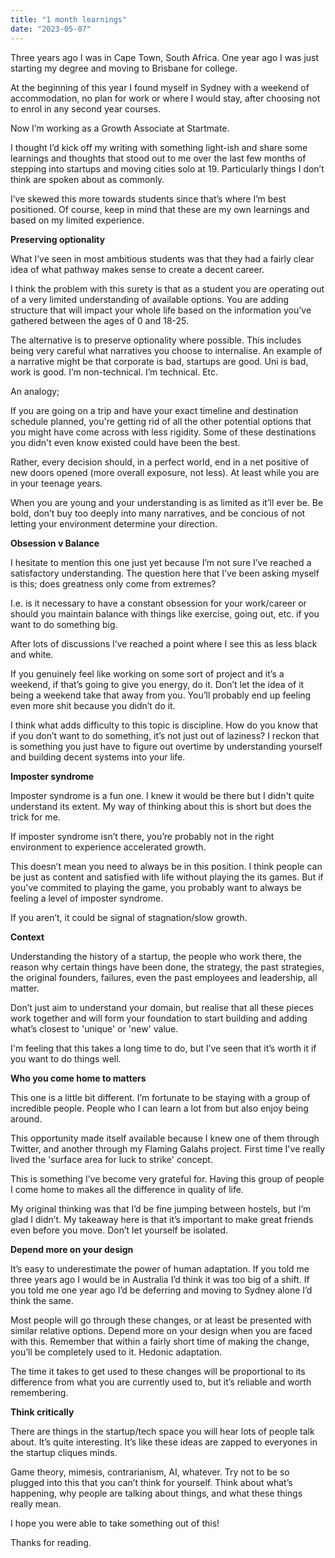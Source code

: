 ```yaml
---
title: "1 month learnings"
date: "2023-05-07"
---
```


Three years ago I was in Cape Town, South Africa. One year ago I was just starting my degree and moving to Brisbane for college.

At the beginning of this year I found myself in Sydney with a weekend of accommodation, no plan for work or where I would stay, after choosing not to enrol in any second year courses.

Now I’m working as a Growth Associate at Startmate.

I thought I’d kick off my writing with something light-ish and share some learnings and thoughts that stood out to me over the last few months of stepping into startups and moving cities solo at 19. Particularly things I don’t think are spoken about as commonly.

I’ve skewed this more towards students since that’s where I’m best positioned. Of course, keep in mind that these are my own learnings and based on my limited experience.

**Preserving optionality**

What I’ve seen in most ambitious students was that they had a fairly clear idea of what pathway makes sense to create a decent career.

I think the problem with this surety is that as a student you are operating out of a very limited understanding of available options. You are adding structure that will impact your whole life based on the information you’ve gathered between the ages of 0 and 18-25.

The alternative is to preserve optionality where possible. This includes being very careful what narratives you choose to internalise. An example of a narrative might be that corporate is bad, startups are good. Uni is bad, work is good. I’m non-technical. I’m technical. Etc.

An analogy;

If you are going on a trip and have your exact timeline and destination schedule planned, you're getting rid of all the other potential options that you might have come across with less rigidity. Some of these destinations you didn't even know existed could have been the best.

Rather, every decision should, in a perfect world, end in a net positive of new doors opened (more overall exposure, not less). At least while you are in your teenage years.

When you are young and your understanding is as limited as it’ll ever be. Be bold, don’t buy too deeply into many narratives, and be concious of not letting your environment determine your direction.

**Obsession v Balance**

I hesitate to mention this one just yet because I’m not sure I’ve reached a satisfactory understanding. The question here that I’ve been asking myself is this; does greatness only come from extremes?

I.e. is it necessary to have a constant obsession for your work/career or should you maintain balance with things like exercise, going out, etc. if you want to do something big.

After lots of discussions I’ve reached a point where I see this as less black and white.

If you genuinely feel like working on some sort of project and it’s a weekend, if that’s going to give you energy, do it. Don’t let the idea of it being a weekend take that away from you. You’ll probably end up feeling even more shit because you didn’t do it.

I think what adds difficulty to this topic is discipline. How do you know that if you don’t want to do something, it’s not just out of laziness? I reckon that is something you just have to figure out overtime by understanding yourself and building decent systems into your life.

**Imposter syndrome**

Imposter syndrome is a fun one. I knew it would be there but I didn't quite understand its extent. My way of thinking about this is short but does the trick for me.

If imposter syndrome isn’t there, you’re probably not in the right environment to experience accelerated growth.

This doesn’t mean you need to always be in this position. I think people can be just as content and satisfied with life without playing the its games. But if you've commited to playing the game, you probably want to always be feeling a level of imposter syndrome.

If you aren’t, it could be signal of stagnation/slow growth.

**Context**

Understanding the history of a startup, the people who work there, the reason why certain things have been done, the strategy, the past strategies, the original founders, failures, even the past employees and leadership, all matter.

Don’t just aim to understand your domain, but realise that all these pieces work together and will form your foundation to start building and adding what’s closest to 'unique' or 'new' value.

I'm feeling that this takes a long time to do, but I’ve seen that it’s worth it if you want to do things well.

**Who you come home to matters**

This one is a little bit different. I’m fortunate to be staying with a group of incredible people. People who I can learn a lot from but also enjoy being around.

This opportunity made itself available because I knew one of them through Twitter, and another through my Flaming Galahs project. First time I've really lived the 'surface area for luck to strike' concept.

This is something I’ve become very grateful for. Having this group of people I come home to makes all the difference in quality of life.

My original thinking was that I’d be fine jumping between hostels, but I’m glad I didn’t. My takeaway here is that it’s important to make great friends even before you move. Don’t let yourself be isolated.

**Depend more on your design**

It’s easy to underestimate the power of human adaptation. If you told me three years ago I would be in Australia I’d think it was too big of a shift. If you told me one year ago I’d be deferring and moving to Sydney alone I’d think the same.

Most people will go through these changes, or at least be presented with similar relative options. Depend more on your design when you are faced with this. Remember that within a fairly short time of making the change, you’ll be completely used to it. Hedonic adaptation.

The time it takes to get used to these changes will be proportional to its difference from what you are currently used to, but it’s reliable and worth remembering.

**Think critically**

There are things in the startup/tech space you will hear lots of people talk about. It’s quite interesting. It’s like these ideas are zapped to everyones in the startup cliques minds.

Game theory, mimesis, contrarianism, AI, whatever. Try not to be so plugged into this that you can’t think for yourself. Think about what’s happening, why people are talking about things, and what these things really mean.

I hope you were able to take something out of this!

Thanks for reading.
